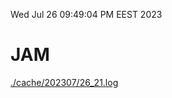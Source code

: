 Wed Jul 26 09:49:04 PM EEST 2023
# JAM
<a href='./cache/202307/26_21.log'>./cache/202307/26_21.log</a>

